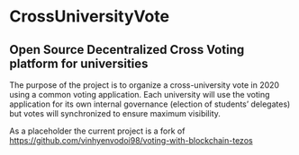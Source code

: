 # CrossUniversityVote
## Open Source Decentralized Cross Voting platform for universities 

The purpose of the project is to organize a cross-university vote in 2020 using a common voting application. Each university will use the voting application for its own internal governance (election of students’ delegates) but votes will synchronized to ensure maximum visibility. 

As a placeholder the current project is a fork of https://github.com/vinhyenvodoi98/voting-with-blockchain-tezos
